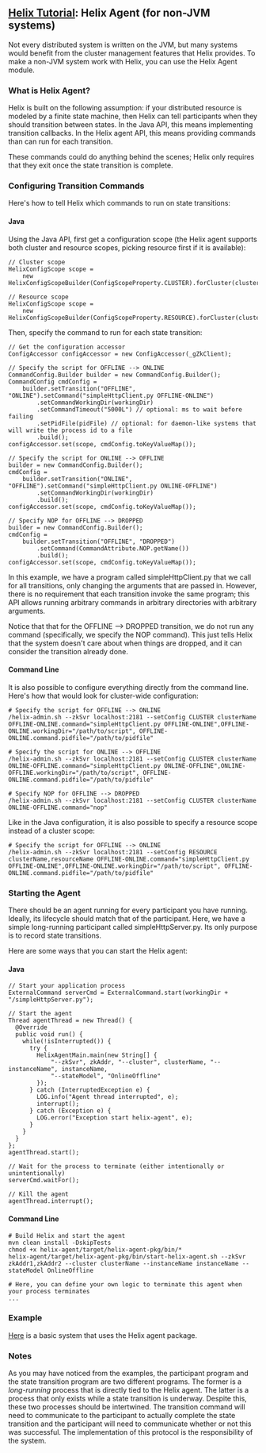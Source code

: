 <!---
Licensed to the Apache Software Foundation (ASF) under one
or more contributor license agreements.  See the NOTICE file
distributed with this work for additional information
regarding copyright ownership.  The ASF licenses this file
to you under the Apache License, Version 2.0 (the
"License"); you may not use this file except in compliance
with the License.  You may obtain a copy of the License at

  http://www.apache.org/licenses/LICENSE-2.0

Unless required by applicable law or agreed to in writing,
software distributed under the License is distributed on an
"AS IS" BASIS, WITHOUT WARRANTIES OR CONDITIONS OF ANY
KIND, either express or implied.  See the License for the
specific language governing permissions and limitations
under the License.
-->

<head>
  <title>Tutorial - Helix Agent</title>
</head>

## [Helix Tutorial](./Tutorial.html): Helix Agent (for non-JVM systems)

Not every distributed system is written on the JVM, but many systems would benefit from the cluster management features that Helix provides. To make a non-JVM system work with Helix, you can use the Helix Agent module.

### What is Helix Agent?

Helix is built on the following assumption: if your distributed resource is modeled by a finite state machine, then Helix can tell participants when they should transition between states. In the Java API, this means implementing transition callbacks. In the Helix agent API, this means providing commands than can run for each transition.

These commands could do anything behind the scenes; Helix only requires that they exit once the state transition is complete.

### Configuring Transition Commands

Here's how to tell Helix which commands to run on state transitions:

#### Java

Using the Java API, first get a configuration scope (the Helix agent supports both cluster and resource scopes, picking resource first if it is available):

```
// Cluster scope
HelixConfigScope scope =
    new HelixConfigScopeBuilder(ConfigScopeProperty.CLUSTER).forCluster(clusterName).build();

// Resource scope
HelixConfigScope scope =
    new HelixConfigScopeBuilder(ConfigScopeProperty.RESOURCE).forCluster(clusterName).forResource(resourceName).build();
```

Then, specify the command to run for each state transition:

```
// Get the configuration accessor
ConfigAccessor configAccessor = new ConfigAccessor(_gZkClient);

// Specify the script for OFFLINE --> ONLINE
CommandConfig.Builder builder = new CommandConfig.Builder();
CommandConfig cmdConfig =
    builder.setTransition("OFFLINE", "ONLINE").setCommand("simpleHttpClient.py OFFLINE-ONLINE")
        .setCommandWorkingDir(workingDir)
        .setCommandTimeout("5000L") // optional: ms to wait before failing
        .setPidFile(pidFile) // optional: for daemon-like systems that will write the process id to a file
        .build();
configAccessor.set(scope, cmdConfig.toKeyValueMap());

// Specify the script for ONLINE --> OFFLINE
builder = new CommandConfig.Builder();
cmdConfig =
    builder.setTransition("ONLINE", "OFFLINE").setCommand("simpleHttpClient.py ONLINE-OFFLINE")
        .setCommandWorkingDir(workingDir)
        .build();
configAccessor.set(scope, cmdConfig.toKeyValueMap());

// Specify NOP for OFFLINE --> DROPPED
builder = new CommandConfig.Builder();
cmdConfig =
    builder.setTransition("OFFLINE", "DROPPED")
        .setCommand(CommandAttribute.NOP.getName())
        .build();
configAccessor.set(scope, cmdConfig.toKeyValueMap());
```

In this example, we have a program called simpleHttpClient.py that we call for all transitions, only changing the arguments that are passed in. However, there is no requirement that each transition invoke the same program; this API allows running arbitrary commands in arbitrary directories with arbitrary arguments.

Notice that that for the OFFLINE \-\-\> DROPPED transition, we do not run any command (specifically, we specify the NOP command). This just tells Helix that the system doesn't care about when things are dropped, and it can consider the transition already done.

#### Command Line

It is also possible to configure everything directly from the command line. Here's how that would look for cluster-wide configuration:

```
# Specify the script for OFFLINE --> ONLINE
/helix-admin.sh --zkSvr localhost:2181 --setConfig CLUSTER clusterName OFFLINE-ONLINE.command="simpleHttpClient.py OFFLINE-ONLINE",OFFLINE-ONLINE.workingDir="/path/to/script", OFFLINE-ONLINE.command.pidfile="/path/to/pidfile"

# Specify the script for ONLINE --> OFFLINE
/helix-admin.sh --zkSvr localhost:2181 --setConfig CLUSTER clusterName ONLINE-OFFLINE.command="simpleHttpClient.py ONLINE-OFFLINE",ONLINE-OFFLINE.workingDir="/path/to/script", OFFLINE-ONLINE.command.pidfile="/path/to/pidfile"

# Specify NOP for OFFLINE --> DROPPED
/helix-admin.sh --zkSvr localhost:2181 --setConfig CLUSTER clusterName ONLINE-OFFLINE.command="nop"
```

Like in the Java configuration, it is also possible to specify a resource scope instead of a cluster scope:

```
# Specify the script for OFFLINE --> ONLINE
/helix-admin.sh --zkSvr localhost:2181 --setConfig RESOURCE clusterName,resourceName OFFLINE-ONLINE.command="simpleHttpClient.py OFFLINE-ONLINE",OFFLINE-ONLINE.workingDir="/path/to/script", OFFLINE-ONLINE.command.pidfile="/path/to/pidfile"
```

### Starting the Agent

There should be an agent running for every participant you have running. Ideally, its lifecycle should match that of the participant. Here, we have a simple long-running participant called simpleHttpServer.py. Its only purpose is to record state transitions.

Here are some ways that you can start the Helix agent:

#### Java

```
// Start your application process
ExternalCommand serverCmd = ExternalCommand.start(workingDir + "/simpleHttpServer.py");

// Start the agent
Thread agentThread = new Thread() {
  @Override
  public void run() {
    while(!isInterrupted()) {
      try {
        HelixAgentMain.main(new String[] {
            "--zkSvr", zkAddr, "--cluster", clusterName, "--instanceName", instanceName,
            "--stateModel", "OnlineOffline"
        });
      } catch (InterruptedException e) {
        LOG.info("Agent thread interrupted", e);
        interrupt();
      } catch (Exception e) {
        LOG.error("Exception start helix-agent", e);
      }
    }
  }
};
agentThread.start();

// Wait for the process to terminate (either intentionally or unintentionally)
serverCmd.waitFor();

// Kill the agent
agentThread.interrupt();
```

#### Command Line

```
# Build Helix and start the agent
mvn clean install -DskipTests
chmod +x helix-agent/target/helix-agent-pkg/bin/*
helix-agent/target/helix-agent-pkg/bin/start-helix-agent.sh --zkSvr zkAddr1,zkAddr2 --cluster clusterName --instanceName instanceName --stateModel OnlineOffline

# Here, you can define your own logic to terminate this agent when your process terminates
...
```

### Example

[Here](https://git-wip-us.apache.org/repos/asf?p=helix.git;a=blob;f=helix-agent/src/test/java/org/apache/helix/agent/TestHelixAgent.java;h=ccf64ce5544207c7e48261682ea69945b71da7f1;hb=refs/heads/master) is a basic system that uses the Helix agent package.

### Notes

As you may have noticed from the examples, the participant program and the state transition program are two different programs. The former is a _long-running_ process that is directly tied to the Helix agent. The latter is a process that only exists while a state transition is underway. Despite this, these two processes should be intertwined. The transition command will need to communicate to the participant to actually complete the state transition and the participant will need to communicate whether or not this was successful. The implementation of this protocol is the responsibility of the system.
